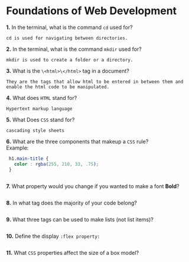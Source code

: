 # Foundations of Web Development

**1.** In the terminal, what is the command `cd` used for?
<!-- enter you answer in the space below -->
```
cd is used for navigating between directories.
```

**2.** In the terminal, what is the command `mkdir` used for?
<!-- enter you answer in the space below -->
```
mkdir is used to create a folder or a directory.
```

**3.** What is the `\<html>\</html>` tag in a document?
<!-- enter you answer in the space below -->
```
They are the tags that allow html to be entered in between them and enable the html code to be manipulated. 
```

**4.** What does `HTML` stand for?
<!-- enter you answer in the space below -->
```
Hypertext markup language
```

**5.** What Does `CSS` stand for?
<!-- enter you answer in the space below -->
```
cascading style sheets
```

**6.** What are the three components that makeup a `CSS` rule? <br> Example:
```css
 h1.main-title {
   color : rgba(255, 210, 33, .75);
 }
```
<!-- enter you answer in the space below -->
```

```

**7.** What property would you change if you wanted to make a font **Bold**?
<!-- enter you answer in the space below -->
```

```

**8.** In what tag does the majority of your code belong?
<!-- enter you answer in the space below -->
```

```

**9.** What three tags can be used to make lists (not list items)?
<!-- enter you answer in the space below -->
```

```

**10.** Define the display `:flex property:`
<!-- enter you answer in the space below -->
```

```

**11.** What `CSS` properties affect the size of a box model?
<!-- enter you answer in the space below -->
```

```
